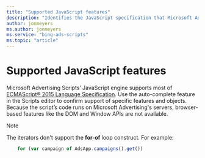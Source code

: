 ```yaml
---
title: "Supported JavaScript features"
description: "Identifies the JavaScript specification that Microsoft Advertising Scripts supports."
author: jonmeyers
ms.author: jonmeyers
ms.service: "bing-ads-scripts"
ms.topic: "article"
---
```


# Supported JavaScript features

Microsoft Advertising Scripts’ JavaScript engine supports most of [ECMAScript&reg; 2015 Language Specification](http://www.ecma-international.org/ecma-262/6.0/). Use the auto-complete feature in the Scripts editor to confirm support of specific features and objects. Because the script’s code runs on Microsoft Advertising's servers, browser-based features like the DOM and Window APIs are not available.


> [!NOTE]
> The iterators don't support the **for-of** loop construct. For example:
>  
> ```javascript
>     for (var campaign of AdsApp.campaigns().get())
> ```
